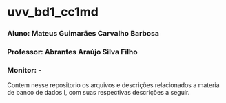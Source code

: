 # uvv_bd1_cc1md
### Aluno: Mateus Guimarães Carvalho Barbosa
### Professor: Abrantes Araújo Silva Filho
### Monitor: - 

Contem nesse repositorio os arquivos e descrições relacionados a materia de banco de dados I, com suas respectivas descrições a seguir.
